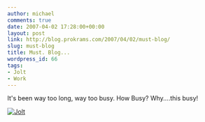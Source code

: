 ```yaml
---
author: michael
comments: true
date: 2007-04-02 17:28:00+00:00
layout: post
link: http://blog.prokrams.com/2007/04/02/must-blog/
slug: must-blog
title: Must. Blog...
wordpress_id: 66
tags:
- Jolt
- Work
---
```


It's been way too long, way too busy.  How Busy?  Why....this busy!

[![Jolt](http://farm1.static.flickr.com/129/421102618_eda28f0313_m.jpg)](http://www.flickr.com/photos/michaeldotnet/421102618/)
